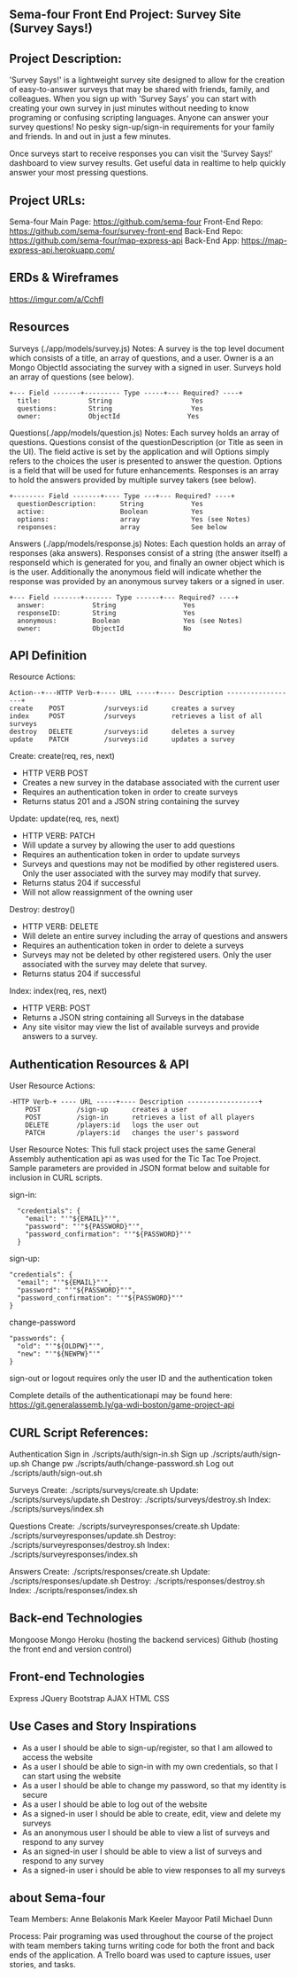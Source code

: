 ## Sema-four Front End Project: Survey Site (Survey Says!)

## Project Description:
'Survey Says!' is a lightweight survey site designed to allow for the creation
of easy-to-answer surveys that may be shared with friends, family, and colleagues.
When you sign up with 'Survey Says' you can start with creating your own survey
in just minutes without needing to know programing or confusing scripting languages.
Anyone can answer your survey questions! No pesky sign-up/sign-in requirements for
your family and friends. In and out in just a few minutes.

Once surveys start to receive responses you can visit the 'Survey Says!' dashboard
to view survey results. Get useful data in realtime to help quickly answer your
most pressing questions.

## Project URLs:
Sema-four Main Page: https://github.com/sema-four
Front-End Repo: https://github.com/sema-four/survey-front-end
Back-End Repo: https://github.com/sema-four/map-express-api
Back-End App: https://map-express-api.herokuapp.com/

## ERDs & Wireframes

https://imgur.com/a/CchfI

## Resources

Surveys (./app/models/survey.js)
Notes: A survey is the top level document which consists of a title, an
array of questions, and a user.  Owner is a an Mongo ObjectId associating the
survey with a signed in user. Surveys hold an array of questions (see below).
```
+--- Field -------+--------- Type -----+--- Required? ----+
  title:            String                    Yes
  questions:        String                    Yes
  owner:            ObjectId                 Yes
```

Questions(./app/models/question.js)
Notes: Each survey holds an array of questions.  Questions consist of the
questionDescription (or Title as seen in the UI). The field active is set by the
application and will   Options simply refers to the
choices the user is presented to answer the question.  Options is a field that
will be used for future enhancements. Responses is an array to
hold the answers provided by multiple survey takers (see below).  
```
+-------- Field -------+---- Type ---+--- Required? ----+
  questionDescription:      String            Yes
  active:                   Boolean           Yes
  options:                  array             Yes (see Notes)
  responses:                array             See below
```
Answers (./app/models/response.js)
Notes: Each question holds an array of responses (aka answers).  Responses consist
of a string (the answer itself) a responseId which is generated for you, and
finally an owner object which is is the user.  Additionally the anonymous field
will indicate whether the response was provided by an anonymous survey takers
or a signed in user.     
```
+--- Field -------+------- Type ------+--- Required? ----+
  answer:            String                 Yes
  responseID:        String                 Yes
  anonymous:         Boolean                Yes (see Notes)
  owner:             ObjectId               No
```
## API Definition

Resource Actions:
```
Action--+---HTTP Verb-+---- URL -----+---- Description ------------------+
create    POST          /surveys:id      creates a survey
index     POST          /surveys         retrieves a list of all surveys
destroy   DELETE        /surveys:id      deletes a survey
update    PATCH         /surveys:id      updates a survey
```

Create: create(req, res, next)
  - HTTP VERB POST
  - Creates a new survey in the database associated with the current user
  - Requires an authentication token in order to create surveys
  - Returns status 201 and a JSON string containing the survey

Update: update(req, res, next)
  - HTTP VERB: PATCH
  - Will update a survey by allowing the user to add questions
  - Requires an authentication token in order to update surveys
  - Surveys and questions may not be modified by other registered users.  Only
  the user associated with the survey may modify that survey.
  - Returns status 204 if successful
  - Will not allow reassignment of the owning user

Destroy: destroy()
  - HTTP VERB: DELETE
  - Will delete an entire survey including the array of questions and answers
  - Requires an authentication token in order to delete a surveys
  - Surveys may not be deleted by other registered users.  Only the user associated
  with the survey may delete that survey.
  - Returns status 204 if successful

Index: index(req, res, next)
  - HTTP VERB: POST
  - Returns a JSON string containing all Surveys in the database
  - Any site visitor may view the list of available surveys and provide answers
  to a survey.

## Authentication Resources & API
User Resource Actions:
```
-HTTP Verb-+ ---- URL -----+---- Description ------------------+
    POST         /sign-up      creates a user
    POST         /sign-in      retrieves a list of all players
    DELETE       /players:id   logs the user out
    PATCH        /players:id   changes the user's password
```
User Resource Notes:
This full stack project uses the same General Assembly authentication api as was
used for the Tic Tac Toe Project. Sample parameters are provided in JSON format
below and suitable for inclusion in CURL scripts.

sign-in:
```
  "credentials": {
    "email": "'"${EMAIL}"'",
    "password": "'"${PASSWORD}"'",
    "password_confirmation": "'"${PASSWORD}"'"
  }
```
sign-up:
```
"credentials": {
  "email": "'"${EMAIL}"'",
  "password": "'"${PASSWORD}"'",
  "password_confirmation": "'"${PASSWORD}"'"
}
```
change-password
```
"passwords": {
  "old": "'"${OLDPW}"'",
  "new": "'"${NEWPW}"'"
}
```
sign-out or logout requires only the user ID and the authentication token

Complete details of the authenticationapi may be found here:
 https://git.generalassemb.ly/ga-wdi-boston/game-project-api

## CURL Script References:

Authentication
  Sign in      ./scripts/auth/sign-in.sh
  Sign up      ./scripts/auth/sign-up.sh
  Change pw    ./scripts/auth/change-password.sh
  Log out      ./scripts/auth/sign-out.sh

Surveys
  Create:   ./scripts/surveys/create.sh
  Update:   ./scripts/surveys/update.sh
  Destroy:  ./scripts/surveys/destroy.sh
  Index:    ./scripts/surveys/index.sh

Questions
  Create:   ./scripts/surveyresponses/create.sh
  Update:   ./scripts/surveyresponses/update.sh
  Destroy:  ./scripts/surveyresponses/destroy.sh
  Index:    ./scripts/surveyresponses/index.sh

Answers
  Create:   ./scripts/responses/create.sh
  Update:   ./scripts/responses/update.sh
  Destroy:  ./scripts/responses/destroy.sh
  Index:    ./scripts/responses/index.sh


## Back-end Technologies
  Mongoose
  Mongo
  Heroku (hosting the backend services)
  Github (hosting the front end and version control)

## Front-end Technologies
  Express
  JQuery
  Bootstrap
  AJAX
  HTML
  CSS

## Use Cases and Story Inspirations
- As a user I should be able to sign-up/register, so that I am allowed to access the website
- As a user I should be able to sign-in with my own credentials, so that I can start using the website
- As a user I should be able to change my password, so that my identity is secure
- As a user I should be able to log out of the website
- As a signed-in user I should be able to create, edit, view and delete my surveys
- As an anonymous user I should be able to view a list of surveys and respond to any survey
- As an signed-in user I should be able to view a list of surveys and respond to any survey
- As a signed-in user i should be able to view responses to all my surveys

## about Sema-four

  Team Members:
    Anne Belakonis
    Mark Keeler
    Mayoor Patil
    Michael Dunn

  Process:
  Pair programing was used throughout the course of
  the project with team members taking turns writing code for both the front and back ends of the application.  A Trello board was used to capture issues, user stories, and tasks.  
